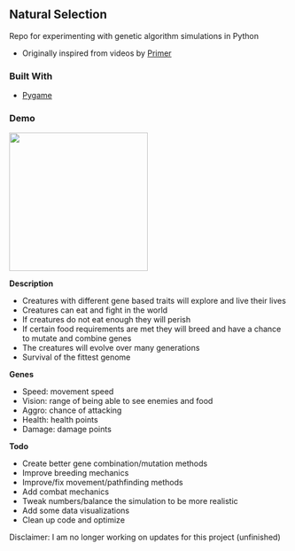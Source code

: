 ## Natural Selection
Repo for experimenting with genetic algorithm simulations in Python

- Originally inspired from videos by [Primer](https://www.youtube.com/channel/UCKzJFdi57J53Vr_BkTfN3uQ)

### Built With

- [Pygame](https://www.pygame.org/wiki/about)

### Demo
<img src="assets/example.gif" width="250" height="250"/>

**Description**
- Creatures with different gene based traits will explore and live their lives
- Creatures can eat and fight in the world
- If creatures do not eat enough they will perish
- If certain food requirements are met they will breed and have a chance to mutate and combine genes
- The creatures will evolve over many generations
- Survival of the fittest genome

**Genes**
- Speed: movement speed
- Vision: range of being able to see enemies and food
- Aggro: chance of attacking
- Health: health points
- Damage: damage points

**Todo**
- Create better gene combination/mutation methods
- Improve breeding mechanics
- Improve/fix movement/pathfinding methods
- Add combat mechanics
- Tweak numbers/balance the simulation to be more realistic
- Add some data visualizations
- Clean up code and optimize

Disclaimer: I am no longer working on updates for this project (unfinished)